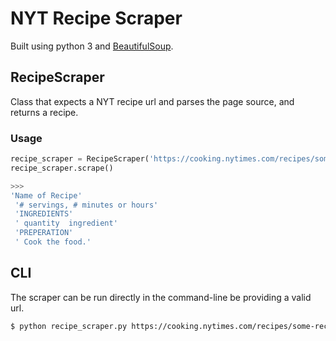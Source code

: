 # NYT Recipe Scraper
Built using python 3 and [BeautifulSoup](https://www.crummy.com/software/BeautifulSoup/bs4/doc/).

## RecipeScraper
Class that expects a NYT recipe url and parses the page source, and returns a recipe.

### Usage
```python
recipe_scraper = RecipeScraper('https://cooking.nytimes.com/recipes/some-recipe')
recipe_scraper.scrape()
```

```bash
>>>
'Name of Recipe'
 '# servings, # minutes or hours'
 'INGREDIENTS'
 ' quantity  ingredient'
 'PREPERATION'
 ' Cook the food.'
```


## CLI
The scraper can be run directly in the command-line be providing a valid url.

```bash
$ python recipe_scraper.py https://cooking.nytimes.com/recipes/some-recipe
```
